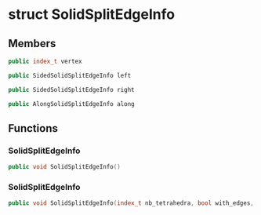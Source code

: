 # struct SolidSplitEdgeInfo


## Members

```cpp
public index_t vertex

```

```cpp
public SidedSolidSplitEdgeInfo left

```

```cpp
public SidedSolidSplitEdgeInfo right

```

```cpp
public AlongSolidSplitEdgeInfo along

```



## Functions

### SolidSplitEdgeInfo

```cpp
public void SolidSplitEdgeInfo()
```


### SolidSplitEdgeInfo

```cpp
public void SolidSplitEdgeInfo(index_t nb_tetrahedra, bool with_edges, bool with_facets)
```




